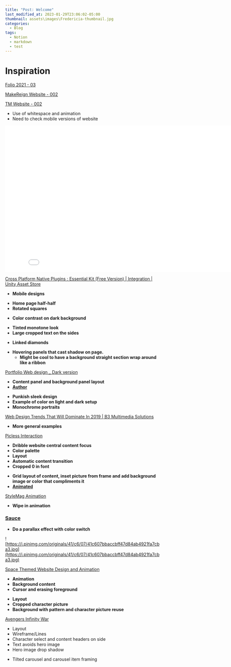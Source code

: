 ```yaml
---
title: "Post: Welcome"
last_modified_at: 2023-01-29T23:06:02-05:00
thumbnail: assets\images\Fredericia-thumbnail.jpg
categories:
  - Blog
tags:
  - Notion
  - markdown
  - test
---
```


# Inspiration

[Folio 2021 - 03](https://dribbble.com/shots/16026682-Folio-2021-03)

[MakeReign Website - 002](https://dribbble.com/shots/4455286-MakeReign-Website-002)

[TM Website - 002](https://dribbble.com/shots/14154131-TM-Website-002)

- Use of whitespace and animation
- Need to check mobile versions of website

<iframe width="840" height="473" src="assets\videos\23-01-20-21-30-01.mp4" title="YouTube video player" frameborder="0" allow="accelerometer; autoplay; clipboard-write; encrypted-media; gyroscope; picture-in-picture" allowfullscreen></iframe>

[Cross Platform Native Plugins : Essential Kit (Free Version) | Integration | Unity Asset Store](https://assetstore.unity.com/packages/tools/integration/cross-platform-native-plugins-essential-kit-free-version-140137)

- **Mobile designs**

[](https://www.pinterest.com/pin/405886985140264364/)

- **Home page half-half**
- **Rotated squares**

[](https://www.pinterest.com/pin/299911656447945918/)

- **Color contrast on dark background**

[](https://www.pinterest.com/pin/45387908736377555/)

- **Tinted monotone look**
- **Large cropped text on the sides**

[](https://www.pinterest.com/pin/565553665718616907/)

- **Linked diamonds**

[](https://www.pinterest.com/pin/385761524350081950/)

- **Hovering panels that cast shadow on page.**
    - **Might be cool to have a background straight section wrap around like a ribbon**

[Portfolio Web design _ Dark version](https://www.behance.net/gallery/109660617/Portfolio-Web-design-_-Dark-version)

- **Content panel and background panel layout**
- **[Author](https://www.behance.net/zamilahamed)**

[](https://www.pinterest.com/pin/3096293487471780/)

- **Punkish sleek design**
- **Example of color on light and dark setup**
- **Monochrome portraits**

[Web Design Trends That Will Dominate In 2019 | B3 Multimedia Solutions](https://www.b3multimedia.ie/web-design-trends-that-will-dominate-in-2019/)

- **More general examples**

[Picless Interaction](https://dribbble.com/shots/3990671-Picless-Interaction)

- **Dribble website central content focus**
- **Color palette**
- **Layout**
- **Automatic content transition**
- **Cropped 0 in font**

[](https://dribbble.com/shots/5863121-2018)

- **Grid layout of content, inset picture from frame and add background image or color that compliments it**
- **[Animated](https://dribbble.com/shots/5277236-Massimo-Dutti)**

[StyleMag Animation](https://dribbble.com/shots/4617550-StyleMag-Animation)

- **Wipe in animation**

### [Sauce](https://www.pinterest.com/pin/10203536648505864/)

- **Do a parallax effect with color switch**

![https://i.pinimg.com/originals/41/c6/07/41c607bbaccbff47d84ab4921fa7cba3.jpg](https://i.pinimg.com/originals/41/c6/07/41c607bbaccbff47d84ab4921fa7cba3.jpg)

[Space Themed Website Design and Animation](https://dribbble.com/shots/8071472-Space-Website?utm_source=pinterest&utm_campaign=pinterest_shot&utm_content=Space+Website&utm_medium=Social_Share)

- **Animation**
- **Background content**
- **Cursor and erasing foreground**

[](https://www.pinterest.com/pin/914582636798115457/)

- **Layout**
- **Cropped character picture**
- **Background with pattern and character picture reuse**

[Avengers Infinity War](https://www.behance.net/gallery/64907137/Infinity-War)

- Layout
- Wireframe/Lines
- Character select and content headers on side
- Text avoids hero image
- Hero image drop shadow

[](https://www.artstation.com/artwork/v2Ek83)

- Tilted carousel and carousel item framing